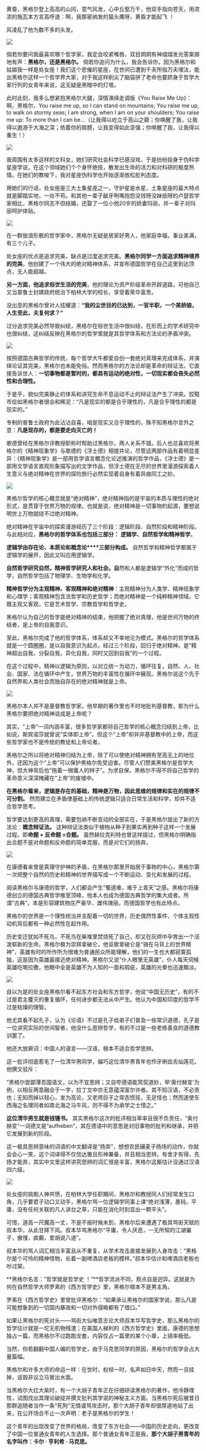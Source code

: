黄昏，黑格尔登上高高的山冈，意气风发，心中丘壑万千，他双手指向苍天，用浓浓的施瓦本方言高呼道：啊，我那密纳发的猫头鹰呀，黄昏才能起飞 ！

风凌乱了他为数不多的头发。

![](https://mmbiz.qpic.cn/mmbiz_jpg/4dmZ24NOvaBJk78PqIiareeVg41FjUT3jyyWgVibxKC4HvrKEQBOV7tqiaNjSugqEzCJTs8vCibNgzv7SfO4k3XpGg/640?wx_fmt=jpeg)

倘若你要问我最喜欢哪个哲学家，我定会咬紧嘴唇，双目炯炯有神熠熠发光答案掷地有声：**黑格尔，还是黑格尔。** 倘若你追问为什么，我会告诉你，因为黑格尔和姑娘我一样是处女座！我们这个悲催的星座，在世间已遭到千夫所指万夫埋汰，能出黑格尔这样一个哲学界大家，对于我这样削尖了脑袋拼了老命也要跻身于哲学大家行列的女青年来说，这无疑是黑暗中的灯塔。

此时此刻，我多么想紧抱黑格尔大腿，深情演绎走调版《You Raise Me Up》：啊，黑格尔，You raise me up, so I can stand on mountains; You raise me up, to walk on stormy seas; I am strong, when I am on your shoulders; You raise me up: To more than I can be…（让我得以屹立于高山之巅；你唤醒了我，让我得以遨游于大海之深；依着你的肩膀，让我变得如此坚强；你唤醒了我，让我得以重生！）

![](https://mmbiz.qpic.cn/mmbiz_jpg/4dmZ24NOvaBJk78PqIiareeVg41FjUT3jEf39HvHrpHJt5EJIulmYryMLL804klyk6E4YGeolN3Pk5Fbs9umSDg/640?wx_fmt=jpeg)

我周围有太多这样的文科女，她们研究社会科学已感没戏，于是纷纷投身于伪科学星座学说，在这个领域她们个个身怀绝技，散发出生命的活力和对科研的极度热情。在她们的教唆下，我对星座伪科学也开始逐渐放松批判态度。

用她们的行话，处女座是三大土象星座之一，守护星是水星，土象星座的最大特点就是脚踏实地，一丝不苟。和其他一辈子龇牙咧嘴抱怨没钱呀没妹纸呀的卢瑟哲学家相比，黑格尔同志不但结婚，还娶了一位小他20岁的娇妻玛丽，并一辈子对玛丽呵护体贴。

![](https://mmbiz.qpic.cn/mmbiz_jpg/4dmZ24NOvaBJk78PqIiareeVg41FjUT3jd3iaZFnv9Pefib7JIyRLcp6PqJLcjZfJjYRs9uIgdQGrgAIzrpfj9tbA/640?wx_fmt=jpeg)

在一群放浪形骸的哲学家中，黑格尔无疑是居家好男人，他家庭幸福，事业美满，有三个儿子。

处女座的优点是追求完美，缺点是过度追求完美。**黑格尔同学一方面追求精神境界的完美**，他创建了一个伟大的绝对精神体系，并宣布德国哲学在自己这里到达顶点，无人能超越。

**另一方面，他追求俗世生活的完美**，他的理论为资产阶级革命开辟道路，可他自己又当普鲁士封建政府统治下柏林大学的校长，享受着荣华富贵。

没出息的黑格尔曾对人炫耀道：**“我的尘世目的已达到，一官半职，一个美娇娘，人生至此，夫复何求？”**

过分追求完美必然导致纠结，黑格尔在俗世生活中很纠结，在形而上的学术研究中也很纠结，这纠结反映在黑格尔的哲学里就是其哲学体系和方法论的矛盾冲突。

![](https://mmbiz.qpic.cn/mmbiz_jpg/4dmZ24NOvaBJk78PqIiareeVg41FjUT3jbJqXYsNM7vnJZ2rawGfGDEcMWK0o5AeQ4NCLOpce2CWoSqHRDUEhfw/640?wx_fmt=jpeg)

按照德国古典哲学的传统，每个哲学大牛都爱自创一套绝对真理来完成体系，并演绎论证其完美，黑格尔也未能免俗。然而黑格尔的方法论却是革命的辩证法，它直接告诉世人：**一切事物都是暂时的，都具有运动的绝对性，一切现实都会丧失必然性和合理性。** 

于是乎，貌似完美静止的体系和讲究生命不息运动不止的辩证法产生了冲突。狡黠市侩如黑格尔者很会和稀泥：“凡是现实的都是合乎理性的，凡是合乎理性的都是现实的。”

专制的普鲁士政府为此沾沾自喜，咱是现实又合乎理性的，殊不知黑格尔言外之意：**凡是现存的，都是要走向灭亡的！**

歌德曾经在黑格尔评教授职称时帮助过黑格尔，两人关系不错。后人也总喜欢将黑格尔的《精神现象学》与歌德的《浮士德》相提并论，尽管这两部作品有着明显差异：《精神现象学》是一部用哲学语言概念化论述推演的哲学作品，《浮士德》是一部用文学语言直观形象描写出的文学作品，但浮士德在无尽的世界里漫游探索着人生意义与绝对精神在世界的探险旅行必然实现着自身有着异曲同工之妙。

![](https://mmbiz.qpic.cn/mmbiz_jpg/4dmZ24NOvaBJk78PqIiareeVg41FjUT3jqHMzicPibCbDI21tjXcvhxPWR9tzEWf3Pmtyo1sGOhnjf91EMLZzmuVw/640?wx_fmt=jpeg)

黑格尔哲学的核心概念就是“绝对精神”，绝对精神指的是宇宙的本质与理性的绝对形式，是贯穿于世界万物的规律。也就是说，绝对精神是一切事物的起源，要想说明世上万物就绕不过绝对精神。

绝对精神在宇宙中的探索漫游经历了三个阶段：逻辑阶段、自然阶段和精神阶段。与此相对应，**黑格尔的哲学体系也包括三部分：** **逻辑学、自然哲学****和****精神哲学**。

**逻辑学****由****存在论、本质论和概念论****三部分构成。** 自然哲学和精神哲学都属于逻辑学的展开，因此又叫应用逻辑学。

**自然哲学研究自然，精神哲学研究人和社会。自**然和人都是逻辑学“外化”而成的哲学，自然哲学包括了物理学、生物学和化学。

**精神哲学分为主观精神、客观精神和绝对精神**：主观精神分为人类学、精神现象学和心理学；客观精神包含法哲学和历史哲学；而绝对精神是一个纯粹精神领域，它既主观又客观，它是艺术哲学、宗教哲学和哲学史。

黑格尔认为自己的哲学是绝对精神的结束，他把握了绝对真理，他是世间万物的终结者，是上帝的自我意识。

至此，黑格尔完成了他的哲学体系，体系却又不幸地沦为模式。黑格尔的哲学体系就是一个圆圈圈，是以自我意识为起点，经过三个阶段，回归于绝对精神。是“精神超出自我，分裂自我，异化自我，同时又回到自我”的一个过程。

在这个过程中，精神以逻辑为原则，以对立统一为动力，循环往复，自然、人、社会、国家、法在循环中产生，世界万物的丰富性在循环中展现。黑格尔说这个先于自然界和人类社会而独自存在的绝对精神就是上帝。

![](https://mmbiz.qpic.cn/mmbiz_jpg/4dmZ24NOvaAcHML1Q2iabOI0KhZ9VMapHZwwibxhJnactyicuMTlRaFdnQTrLyYaR5oh3hTH9NsW96C6QA2qGpQFA/640?wx_fmt=jpeg)

黑格尔本人并不是基督教哲学家，他早期的著作里也不时地批判基督教，那为什么黑格尔要把绝对精神说成是上帝呢？  

其实，“上帝”一词内涵丰富，很多哲学家都将自己哲学的核心概念归结到上帝，比如说，斯宾诺莎就曾说“实体即上帝”，但这个“上帝”却并非基督教中的上帝，而这些哲学家也不是传统的教徒和上帝论者。

黑格尔之所以将绝对精神归结为上帝，除了可以使绝对精神拥有至高无上的地位外，还因为这个“上帝”可以保护黑格尔免受迫害。尽管人们赞美黑格尔是哲学大神，但大神背后也“拖着一根庸人的辫子”。为求自保，黑格尔不得不将自己哲学的革命意义深深掩藏在“上帝”的废墟中。

**在黑格尔看来，逻辑是存在的基础，精神是万物，因此思维的规律和实在的规律不可分割。** 然而建立在矛盾律基础上的传统逻辑只适合日常生活和科学，却并不适合哲学思考。

哲学要达到更高的真理，需要包纳不断变动的全部实在，于是黑格尔提出了新的方法论：**概念辩证法。** 这种辩证法类似于植物从种子到果实再到种子这样一个发展过程。即**命题 + 反命题 =合题。** 虽然赫拉克利特也曾这样提过，但黑格尔明确指出合题不是对命题和反命题的简单克服，而是对它们的扬弃。

![](https://mmbiz.qpic.cn/mmbiz_jpg/4dmZ24NOvaAcHML1Q2iabOI0KhZ9VMapHCI5Kc5sWAHsNic405L4ibbx27bXRLiaskIJ1ib2HAarDecqgmZMb6rNcnA/640?wx_fmt=jpeg)

在康德看来曾是真理守护神的矛盾，在黑格尔那里开始居于事物的中心，黑格尔第一次把整个自然的历史和精神的世界描写成一个不断运动、变化和发展的过程。

阅读黑格尔与康德的哲学，人们都会产生“蜀道难，难于上青天”之感。黑格尔将康德创立的德国古典哲学推至顶峰，他本人也成为德国古典哲学的集大成者。所谓“古典”，本是形容建筑物庄严豪华、雄伟瑰丽，而德国哲学也有此特点。

黑格尔的世界是一个理性统治并支配着一切的世界，历史偶然性事件、个体主观性动机背后都有一种必然性在起作用。

历史变迁犹如不死鸟，不死鸟在柴堆里焚烧死了自己，却又在灰烬中孕育出一个活泼崭新的生命。黑格尔极为崇拜拿破仑，他讴歌拿破仑是“骑在马背上的世界精神”，英雄有时的所作所为很难为普通民众所能理解，他们的一生也大都寂寞孤独，这是因为英雄最接近绝对精神。黑格尔又说“仆人眼里无英雄”，仆人每天伺候英雄吃喝拉撒，他眼中全是英雄不为人知的一面和瑕疵，英雄的光晕也迅速黯淡。

![](https://mmbiz.qpic.cn/mmbiz_jpg/4dmZ24NOvaAcHML1Q2iabOI0KhZ9VMapHVtxxGH9BibQ1GiaicYf47Wff4k8KbORdzVuBE1udKzprbILxSchvrWMLg/640?wx_fmt=jpeg)

自以为是的处女座黑格尔看不起东方社会和东方哲学，他说“中国无历史”，有的不过是君主覆灭的重复循环，任何进步都无法从中产生。他认为中国和印度的哲学不过是枯燥的理智。

他尤其看不起孔子，认为《论语》不过是孔子给弟子们普及一些常识道德，孔子是一位讲究实际的世间智者，他没什么思辨哲学，有的不过是一些老练善良的道德教训罢了。

他还大放厥词：中国人的语言——汉语，根本不适合哲学思辨。

这一批评彻底惹毛了一位清华男同学，偏巧这位清华男青年也伶牙俐齿舌灿莲花，他撰文驳斥：

“黑格尔尝鄙薄吾国语文，以为不宜思辨；又自夸德语能冥契道妙，举‘奥付赫变’为例，以相反两意融会于一字，拉丁文中亦无意蕴深富尔许者。其不知汉语，不必责也；无知而掉以轻心，发为高论，又老师巨子之常态惯技，无足怪也；然而遂使东西海之名理同者如南北海之马牛风，则不得不为承学之士惜之。”

**这位清华男生就是钱锺书。** 其实黑格尔这次的批评相当草率且很不负责任，“奥付赫变”一词德文是“aufheben”，其在德语中的意思是对旧事物的批判和继承，并把它发展到新的阶段。

这一极具思辨意味的词语的中文翻译是“扬弃”，想想农民碾麦子扬场的动作，你就会会心一笑，这个词译得不仅信达雅且形神兼备，并且相当思辨。有舍才有得，先扬才能弃，其实中文里这样讲究思辨的词汇很是丰富，黑格尔这厮估计没通过汉语四六级。

![](https://mmbiz.qpic.cn/mmbiz_jpg/4dmZ24NOvaAcHML1Q2iabOI0KhZ9VMapHYia7KdV60FMMpa9nbOTyGZOjpFJ64jiaFK84nGmacSEWq54uutibS3MBw/640?wx_fmt=jpeg)

处女座的挑剔人神共愤，在柏林大学任职期间，黑格尔和教授同人们经常发生口角，几乎要君子动口又动手，黑格尔骂一位逻辑学同事上课“绝对浅薄，愚钝，平庸，没有任何关联的凡人讲台之草，只能在消化时刻显出一颗平头”。

可惜，道高一尺魔高一丈，不是不报时候未到，黑格尔后来遭遇了极具骂街天赋的叔本华，从此甘拜下风。叔本华骂黑格尔“平庸，令人厌恶，一无所知的江湖骗子，傲慢，疯癫，爱胡说八道”。

叔本华的骂人词汇相当丰富且从不重复，从学术攻击直接发展到人身攻击：“黑格尔是个可怜的精神怪物，长着一副啤酒店老板的模样。”叔本华估计和啤酒店老板也吵过架。

**黑格尔名言：“哲学就是哲学史 ！”**哲学流派不同，观点自是迥异。这就是为何在自然哲学大师罗素的《西方哲学史》里，黑格尔根本不是男主角。

罗素在《西方哲学史》里曾批评黑格尔：“如果承认黑格尔的国家学说，那么凡是可能想象到的一切国内暴政和一切对外侵略都有了借口。”

如果让黑格尔的死对头——骂街大仙唯意志论大师叔本华写哲学史，那么黑格尔的哲学估计就是一坨无机物残渣；在美国人梯利的《西方哲学史》里面，康德的思想独占一篇，而黑格尔不过跑跑龙套，内容仅占一篇里的某个小章，上镜率极低。

当然，你若翻翻中国人编的哲学史，由于马克思同学的原因，黑格尔的哲学会占大量篇幅。

黑格尔和许多大师的命运一样：在世时，权倾一时，名声如日中天，然而一旦挂掉，诋毁非议立马冒出水面。

当黑格尔大红大紫时，有一个大胡子青年正在仔细研读黑格尔的著作，他冷静理性，试图找出其理论破绽并撰文批判其学说的神秘主义方面。当黑格尔死后被昔日那群追随者当作一条“死狗”无情谩骂攻击时，那个大胡子青年却很厚道地站了出来，在公开场合不止一次声明：老子是黑格尔的学生！

这个青年的出现改变了世界的格局，改变了东方社会——中国的历史走向，更改变了中国一位普通女青年的人生选择。那个普通女青年正是我，**那个大胡子男青年的名字叫作：卡尔 · 亨利希 · 马克思。**